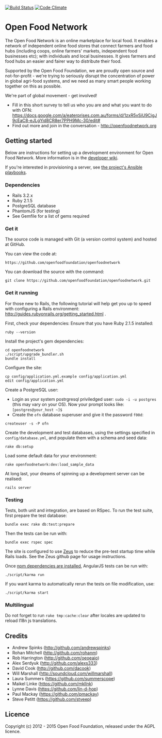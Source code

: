 [![Build Status](https://travis-ci.org/openfoodfoundation/openfoodnetwork.svg?branch=master)](https://travis-ci.org/openfoodfoundation/openfoodnetwork)
[![Code Climate](https://codeclimate.com/github/openfoodfoundation/openfoodnetwork.png)](https://codeclimate.com/github/openfoodfoundation/openfoodnetwork)

# Open Food Network

The Open Food Network is an online marketplace for local food. It enables a network of independent online food stores that connect farmers and food hubs (including coops, online farmers' markets, independent food businesses etc);  with individuals and local businesses. It gives farmers and food hubs an easier and fairer way to distribute their food.

Supported by the Open Food Foundation, we are proudly open source and not-for-profit - we're trying to seriously disrupt the concentration of power in global agri-food systems, and we need as many smart people working together on this as possible.

We're part of global movement - get involved!

* Fill in this short survey to tell us who you are and what you want to do with OFN: https://docs.google.com/a/eaterprises.com.au/forms/d/1zxR5vSiU9CigJ9cEaC8-eJLgYid8CR8er7PPH9Mc-30/edit#
* Find out more and join in the conversation - http://openfoodnetwork.org


## Getting started

Below are instructions for setting up a development environment for Open Food Network. More information is in the [developer wiki](https://github.com/openfoodfoundation/openfoodnetwork/wiki).

If you're interested in provisioning a server, see [the project's Ansible playbooks](https://github.com/openfoodfoundation/ofn_deployment).


### Dependencies

* Rails 3.2.x
* Ruby 2.1.5
* PostgreSQL database
* PhantomJS (for testing)
* See Gemfile for a list of gems required


### Get it

The source code is managed with Git (a version control system) and
hosted at GitHub.

You can view the code at:

    https://github.com/openfoodfoundation/openfoodnetwork

You can download the source with the command:

    git clone https://github.com/openfoodfoundation/openfoodnetwork.git


### Get it running

For those new to Rails, the following tutorial will help get you up to speed with configuring a Rails environment: http://guides.rubyonrails.org/getting_started.html .

First, check your dependencies: Ensure that you have Ruby 2.1.5 installed:

    ruby --version

Install the project's gem dependencies:

    cd openfoodnetwork
    ./script/upgrade_bundler.sh
    bundle install

Configure the site:

    cp config/application.yml.example config/application.yml
    edit config/application.yml

Create a PostgreSQL user:

* Login as your system postrgresql priviledged user: `sudo -i -u postgres` (this may vary on your OS). Now your prompt looks like: `[postgres@your_host ~]$`
* Create the `ofn` database superuser and give it the password `f00d`:

```
createuser -s -P ofn
```

Create the development and test databases, using the settings specified in `config/database.yml`, and populate them with a schema and seed data:

    rake db:setup

Load some default data for your environment:

    rake openfoodnetwork:dev:load_sample_data

At long last, your dreams of spinning up a development server can be realised:

    rails server


### Testing

Tests, both unit and integration, are based on RSpec. To run the test suite, first prepare the test database:

    bundle exec rake db:test:prepare

Then the tests can be run with:

    bundle exec rspec spec

The site is configured to use
[Zeus](https://github.com/burke/zeus) to reduce the pre-test
startup time while Rails loads. See the Zeus github page for
usage instructions.

Once [npm dependencies are
installed](https://github.com/openfoodfoundation/openfoodnetwork/wiki/Karma), AngularJS tests can be run with:

    ./script/karma run

If you want karma to automatically rerun the tests on file modification, use:

    ./script/karma start

### Multilingual
Do not forget to run `rake tmp:cache:clear` after locales are updated to reload I18n js translations.

## Credits

* Andrew Spinks (http://github.com/andrewspinks)
* Rohan Mitchell (http://github.com/rohanm)
* Rob Harrington (http://github.com/oeoeaio)
* Alex Serdyuk (http://github.com/alexs333)
* David Cook (http://github.com/dacook)
* Will Marshall (http://soundcloud.com/willmarshall)
* Laura Summers (https://github.com/summerscope)
* Maikel Linke (https://github.com/mkllnk)
* Lynne Davis (https://github.com/lin-d-hop)
* Paul Mackay (https://github.com/pmackay)
* Steve Petitt (https://github.com/stveep)


## Licence

Copyright (c) 2012 - 2015 Open Food Foundation, released under the AGPL licence.
